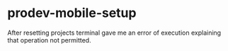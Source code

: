 # prodev-mobile-setup

After resetting projects terminal gave me an error of execution explaining that operation not permitted.
